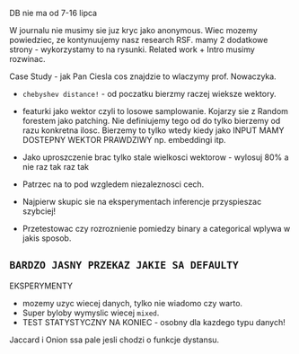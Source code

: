 DB nie ma od 7-16 lipca

W journalu nie musimy sie juz kryc jako anonymous. Wiec mozemy powiedziec, ze kontynuujemy nasz research RSF. mamy 2 dodatkowe strony - wykorzystamy to na rysunki. Related work + Intro musimy rozwinac.

Case Study - jak Pan Ciesla cos znajdzie to wlaczymy prof. Nowaczyka.

* `chebyshev distance!` - od poczatku bierzmy raczej wieksze wektory.

* featurki jako wektor czyli to losowe samplowanie. Kojarzy sie z Random forestem jako patching. Nie definiujemy tego od do tylko bierzemy od razu konkretna ilosc. Bierzemy to tylko wtedy kiedy jako INPUT MAMY DOSTEPNY WEKTOR PRAWDZIWY np. embeddingi itp.

* Jako uproszczenie brac tylko stale wielkosci wektorow - wylosuj 80% a nie raz tak raz tak

* Patrzec na to pod wzgledem niezaleznosci cech. 

* Najpierw skupic sie na eksperymentach inferencje przyspieszac szybciej!

* Przetestowac czy rozroznienie pomiedzy binary a categorical wplywa w jakis sposob.

`BARDZO JASNY PRZEKAZ JAKIE SA DEFAULTY` 
------------------------------------------------------------------------------

EKSPERYMENTY
* mozemy uzyc wiecej danych, tylko nie wiadomo czy warto.
* Super byloby wymyslic wiecej `mixed`.
* TEST STATYSTYCZNY NA KONIEC  - osobny dla kazdego typu danych!

Jaccard i Onion ssa pale jesli chodzi o funkcje dystansu.